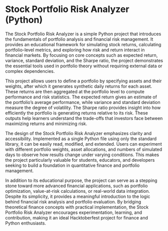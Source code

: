 # Stock Portfolio Risk Analyzer (Python)

The Stock Portfolio Risk Analyzer is a simple Python project that introduces the fundamentals of portfolio analysis and financial risk management. It provides an educational framework for simulating stock returns, calculating portfolio-level metrics, and exploring how risk and return interact in financial markets. By focusing on core concepts such as expected return, variance, standard deviation, and the Sharpe ratio, the project demonstrates the essential tools used in portfolio theory without requiring external data or complex dependencies.

This project allows users to define a portfolio by specifying assets and their weights, after which it generates synthetic daily returns for each asset. These returns are then aggregated at the portfolio level to compute performance and risk statistics. The expected return gives an estimate of the portfolio’s average performance, while variance and standard deviation measure the degree of volatility. The Sharpe ratio provides insight into how efficiently the portfolio is generating returns relative to its risk. These outputs help learners understand the trade-offs that investors face between maximizing returns and minimizing risk.

The design of the Stock Portfolio Risk Analyzer emphasizes clarity and accessibility. Implemented as a single Python file using only the standard library, it can be easily read, modified, and extended. Users can experiment with different portfolio weights, asset allocations, and numbers of simulated days to observe how results change under varying conditions. This makes the project particularly valuable for students, educators, and developers seeking to build a foundation in quantitative finance and portfolio management.

In addition to its educational purpose, the project can serve as a stepping stone toward more advanced financial applications, such as portfolio optimization, value-at-risk calculations, or real-world data integration. Despite its simplicity, it provides a meaningful introduction to the logic behind financial risk analysis and portfolio evaluation. By bridging theoretical finance concepts with practical implementation, the Stock Portfolio Risk Analyzer encourages experimentation, learning, and contribution, making it an ideal Hacktoberfest project for finance and Python enthusiasts.
